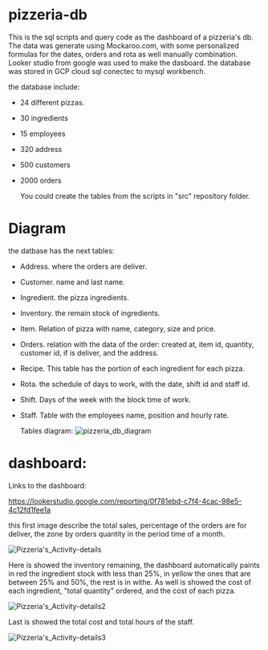 # pizzeria-db
This is the sql scripts and query code as the dashboard  of a pizzeria's db. 
The data was generate using Mockaroo.com, with some personalized formulas for the dates, orders and rota as well manually combination.
Looker studio from google was used to make the dasboard. the database was stored in GCP cloud sql conectec to mysql workbench.

the database include:
- 24 different pizzas.
- 30 ingredients
- 15 employees
- 320 address
- 500 customers
- 2000 orders

  You could create the tables from the scripts in "src" repository folder.


# Diagram
the datbase has the next tables:
- Address. where the orders are deliver.
- Customer. name and last name.
- Ingredient. the pizza ingredients.
- Inventory. the remain stock of ingredients.
- Item. Relation of pizza with name, category, size and price.
- Orders. relation with the data of the order: created at, item id, quantity, customer id, if is deliver, and the address.
- Recipe. This table has the portion of each ingredient for each pizza.
- Rota. the schedule of days to work, with the date, shift id and staff id.
- Shift. Days of the week with the block time of work.
- Staff. Table with the employees name, position and hourly rate.

  Tables diagram:
  ![pizzeria_db_diagram](https://github.com/Fidel-Angel-Ochoa/pizzeria-db/assets/82437732/f7d8bfa7-d206-4435-8154-5b9a17a34c2a)


# dashboard:

Links to the dashboard:

https://lookerstudio.google.com/reporting/0f781ebd-c7f4-4cac-98e5-4c12fd1fee1a

this first image describe the total sales, percentage of the orders are for deliver, the zone by orders quantity in the period time of a month.


![Pizzeria's_Activity-details](https://github.com/Fidel-Angel-Ochoa/pizzeria-db/assets/82437732/dc6fb167-4170-4550-a6b4-06187710878a)

Here is showed the inventory remaining, the dashboard automatically paints in red the ingredient stock with less than 25%, in yellow the ones that are between 25% and 50%, the rest is in withe. As well is showed the cost of each ingredient, "total quantity" ordered, and the cost of each pizza.

![Pizzeria's_Activity-details2](https://github.com/Fidel-Angel-Ochoa/pizzeria-db/assets/82437732/59221d0a-3be5-4980-989d-7278bec3fcd1)

Last is showed the total cost and total hours of the staff.

![Pizzeria's_Activity-details3](https://github.com/Fidel-Angel-Ochoa/pizzeria-db/assets/82437732/c5707eda-f235-45dc-a6e6-22b2b23218d6)
